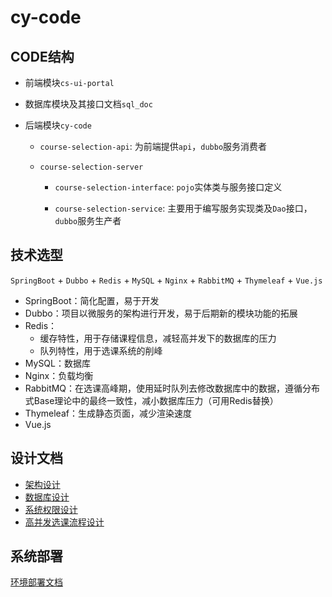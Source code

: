 # cy-code 


## CODE结构

- 前端模块`cs-ui-portal`

- 数据库模块及其接口文档`sql_doc`

- 后端模块`cy-code`

    - `course-selection-api`: 为前端提供`api`，`dubbo`服务消费者

    - `course-selection-server`

        - `course-selection-interface`: `pojo`实体类与服务接口定义

        - `course-selection-service`: 主要用于编写服务实现类及`Dao`接口，`dubbo`服务生产者




## 技术选型

`SpringBoot` + `Dubbo`  + `Redis` + `MySQL` + `Nginx`  + `RabbitMQ` + `Thymeleaf` + `Vue.js`

- SpringBoot：简化配置，易于开发
- Dubbo：项目以微服务的架构进行开发，易于后期新的模块功能的拓展
- Redis：
    - 缓存特性，用于存储课程信息，减轻高并发下的数据库的压力
    - 队列特性，用于选课系统的削峰
- MySQL：数据库
- Nginx：负载均衡
- RabbitMQ：在选课高峰期，使用延时队列去修改数据库中的数据，遵循分布式Base理论中的最终一致性，减小数据库压力（可用Redis替换）
- Thymeleaf：生成静态页面，减少渲染速度
- Vue.js

## 设计文档
- [架构设计](https://gitee.com/eddievim/cy-code/wikis/%E6%9E%B6%E6%9E%84%E8%AE%BE%E8%AE%A1)
- [数据库设计](https://gitee.com/eddievim/cy-code/wikis/%E6%95%B0%E6%8D%AE%E5%BA%93%E8%AE%BE%E8%AE%A1)
- [系统权限设计](https://gitee.com/eddievim/cy-code/wikis/%E7%B3%BB%E7%BB%9F%E6%9D%83%E9%99%90%E8%AE%BE%E8%AE%A1)
- [高并发选课流程设计](https://gitee.com/eddievim/cy-code/wikis/%E9%AB%98%E5%B9%B6%E5%8F%91%E9%80%89%E8%AF%BE%E6%B5%81%E7%A8%8B%E8%AE%BE%E8%AE%A1)

## 系统部署
[环境部署文档](https://gitee.com/eddievim/cy-code/wikis/Course-Selection%E7%8E%AF%E5%A2%83%E9%83%A8%E7%BD%B2)
